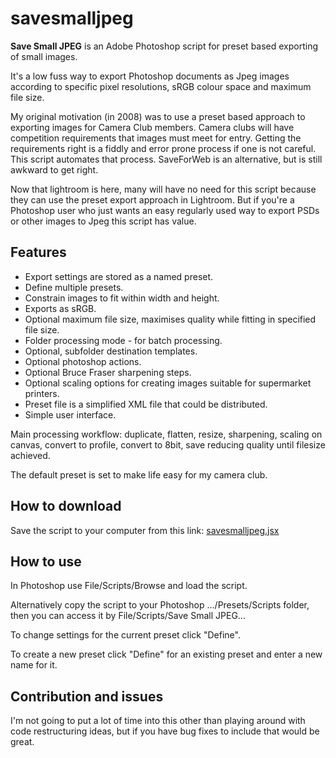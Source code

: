 # savesmalljpeg

**Save Small JPEG** is an Adobe Photoshop script for preset based exporting of small images.

It's a low fuss way to export Photoshop documents as Jpeg images according to specific pixel resolutions, sRGB colour space and maximum file size.

My original motivation (in 2008) was to use a preset based approach to exporting images for Camera Club members. Camera clubs will have competition requirements that images must meet for entry. Getting the requirements right is a fiddly and error prone process if one is not careful. This script automates that process.  SaveForWeb is an alternative, but is still awkward to get right.

Now that lightroom is here, many will have no need for this script because they can use the preset export approach in Lightroom.  But if you're a Photoshop user who just wants an easy regularly used way to export PSDs or other images to Jpeg this script has value.

## Features

* Export settings are stored as a named preset.
* Define multiple presets.
* Constrain images to fit within width and height.
* Exports as sRGB.
* Optional maximum file size, maximises quality while fitting in specified file size.
* Folder processing mode - for batch processing.
* Optional, subfolder destination templates.
* Optional photoshop actions.
* Optional Bruce Fraser sharpening steps.
* Optional scaling options for creating images suitable for supermarket printers.
* Preset file is a simplified XML file that could be distributed.
* Simple user interface.

Main processing workflow:  duplicate, flatten, resize, sharpening, scaling on canvas, convert to profile, convert to 8bit, save reducing quality until filesize achieved.

The default preset is set to make life easy for my camera club.

## How to download

Save the script to your computer from this link: [savesmalljpeg.jsx](https://raw.githubusercontent.com/codebybrett/savesmalljpeg/master/savesmalljpeg.jsx)

## How to use

In Photoshop use File/Scripts/Browse and load the script.

Alternatively copy the script to your Photoshop .../Presets/Scripts folder, then you can access it by File/Scripts/Save Small JPEG...

To change settings for the current preset click "Define".

To create a new preset click "Define" for an existing preset and enter a new name for it.

## Contribution and issues

I'm not going to put a lot of time into this other than playing around with code restructuring ideas, but if you have bug fixes to include that would be great.
